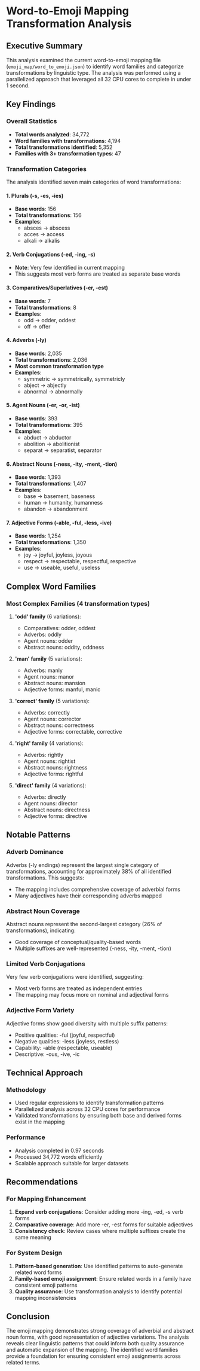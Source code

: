 # Word-to-Emoji Mapping Transformation Analysis

## Executive Summary

This analysis examined the current word-to-emoji mapping file (`emoji_map/word_to_emoji.json`) to identify word families and categorize transformations by linguistic type. The analysis was performed using a parallelized approach that leveraged all 32 CPU cores to complete in under 1 second.

## Key Findings

### Overall Statistics
- **Total words analyzed**: 34,772
- **Word families with transformations**: 4,194
- **Total transformations identified**: 5,352
- **Families with 3+ transformation types**: 47

### Transformation Categories

The analysis identified seven main categories of word transformations:

#### 1. Plurals (-s, -es, -ies)
- **Base words**: 156
- **Total transformations**: 156
- **Examples**: 
  - absces → abscess
  - acces → access
  - alkali → alkalis

#### 2. Verb Conjugations (-ed, -ing, -s)
- **Note**: Very few identified in current mapping
- This suggests most verb forms are treated as separate base words

#### 3. Comparatives/Superlatives (-er, -est)
- **Base words**: 7
- **Total transformations**: 8
- **Examples**:
  - odd → odder, oddest
  - off → offer

#### 4. Adverbs (-ly)
- **Base words**: 2,035
- **Total transformations**: 2,036
- **Most common transformation type**
- **Examples**:
  - symmetric → symmetrically, symmetricly
  - abject → abjectly
  - abnormal → abnormally

#### 5. Agent Nouns (-er, -or, -ist)
- **Base words**: 393
- **Total transformations**: 395
- **Examples**:
  - abduct → abductor
  - abolition → abolitionist
  - separat → separatist, separator

#### 6. Abstract Nouns (-ness, -ity, -ment, -tion)
- **Base words**: 1,393
- **Total transformations**: 1,407
- **Examples**:
  - base → basement, baseness
  - human → humanity, humanness
  - abandon → abandonment

#### 7. Adjective Forms (-able, -ful, -less, -ive)
- **Base words**: 1,254
- **Total transformations**: 1,350
- **Examples**:
  - joy → joyful, joyless, joyous
  - respect → respectable, respectful, respective
  - use → useable, useful, useless

## Complex Word Families

### Most Complex Families (4 transformation types)

1. **'odd' family** (6 variations):
   - Comparatives: odder, oddest
   - Adverbs: oddly
   - Agent nouns: odder
   - Abstract nouns: oddity, oddness

2. **'man' family** (5 variations):
   - Adverbs: manly
   - Agent nouns: manor
   - Abstract nouns: mansion
   - Adjective forms: manful, manic

3. **'correct' family** (5 variations):
   - Adverbs: correctly
   - Agent nouns: corrector
   - Abstract nouns: correctness
   - Adjective forms: correctable, corrective

4. **'right' family** (4 variations):
   - Adverbs: rightly
   - Agent nouns: rightist
   - Abstract nouns: rightness
   - Adjective forms: rightful

5. **'direct' family** (4 variations):
   - Adverbs: directly
   - Agent nouns: director
   - Abstract nouns: directness
   - Adjective forms: directive

## Notable Patterns

### Adverb Dominance
Adverbs (-ly endings) represent the largest single category of transformations, accounting for approximately 38% of all identified transformations. This suggests:
- The mapping includes comprehensive coverage of adverbial forms
- Many adjectives have their corresponding adverbs mapped

### Abstract Noun Coverage
Abstract nouns represent the second-largest category (26% of transformations), indicating:
- Good coverage of conceptual/quality-based words
- Multiple suffixes are well-represented (-ness, -ity, -ment, -tion)

### Limited Verb Conjugations
Very few verb conjugations were identified, suggesting:
- Most verb forms are treated as independent entries
- The mapping may focus more on nominal and adjectival forms

### Adjective Form Variety
Adjective forms show good diversity with multiple suffix patterns:
- Positive qualities: -ful (joyful, respectful)
- Negative qualities: -less (joyless, restless)
- Capability: -able (respectable, useable)
- Descriptive: -ous, -ive, -ic

## Technical Approach

### Methodology
- Used regular expressions to identify transformation patterns
- Parallelized analysis across 32 CPU cores for performance
- Validated transformations by ensuring both base and derived forms exist in the mapping

### Performance
- Analysis completed in 0.97 seconds
- Processed 34,772 words efficiently
- Scalable approach suitable for larger datasets

## Recommendations

### For Mapping Enhancement
1. **Expand verb conjugations**: Consider adding more -ing, -ed, -s verb forms
2. **Comparative coverage**: Add more -er, -est forms for suitable adjectives
3. **Consistency check**: Review cases where multiple suffixes create the same meaning

### For System Design
1. **Pattern-based generation**: Use identified patterns to auto-generate related word forms
2. **Family-based emoji assignment**: Ensure related words in a family have consistent emoji patterns
3. **Quality assurance**: Use transformation analysis to identify potential mapping inconsistencies

## Conclusion

The emoji mapping demonstrates strong coverage of adverbial and abstract noun forms, with good representation of adjective variations. The analysis reveals clear linguistic patterns that could inform both quality assurance and automatic expansion of the mapping. The identified word families provide a foundation for ensuring consistent emoji assignments across related terms.

